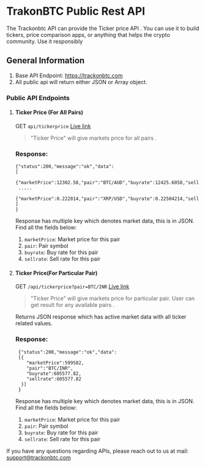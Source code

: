 # TrakonBTC Public Rest API
The Trackonbtc API can provide the Ticker price API . You can use it to build tickers, price comparison apps, or anything that helps the crypto community. Use it responsibly

## General Information
1. Base API Endpoint: https://trackonbtc.com
1. All public api will return either JSON or Array object.

### Public API Endpoints

1. #### Ticker Price (For All Pairs)
   GET `api/tickerprice`  [Live link](https://api.trackonbtc.com/api/tickerprice)

    > "Ticker Price" will give markets price for all pairs .
    
    ### Response:
    ```
    {"status":200,"message":"ok","data": 
    [
     {"marketPrice":12302.58,"pair":"BTC/AUD","buyrate":12425.6058,"sellrate":12425.6058},
     .....
     {"marketPrice":0.222814,"pair":"XRP/USD","buyrate":0.22504214,"sellrate":0.22504214}
    ]
    }
    ```
     Response has multiple key which denotes market data, this is in JSON. Find all the fields below:
    
    1. `marketPrice`: Market price for this pair
    1. `pair`: Pair symbol
    1. `buyrate`: Buy rate for this pair
    1. `sellrate`: Sell rate for this pair
     
    
2. #### Ticker Price(For Particular Pair)
   GET `/api/tickerprice?pair=BTC/INR` [Live link](https://api.trackonbtc.com/api/tickerprice?pair=BTC/INR)
    > "Ticker Price" will give markets price for particular pair. User can get result for any available pairs .
    
    Returns JSON response which has active market data with all ticker related values.
    ### Response:
    ```
     {"status":200,"message":"ok","data":      
     [{
        "marketPrice":599582,
        "pair":"BTC/INR",
        "buyrate":605577.82,
        "sellrate":605577.82
      }]
     }
    ```
    Response has multiple key which denotes market data, this is in JSON. Find all the fields below:
    
    1. `marketPrice`: Market price for this pair
    1. `pair`: Pair symbol
    1. `buyrate`: Buy rate for this pair
    1. `sellrate`: Sell rate for this pair
         
    
If you have any questions regarding APIs, please reach out to us at mail: support@trackonbtc.com
